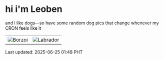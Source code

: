 # hi i'm Leoben

and i like dogs—so have some random dog pics that change whenever my CRON feels like it

|  |  |
|--------|----------|
| ![Borzoi](https://random-dog-vercel.vercel.app/api/random-borzoi?v=1750787293) | ![Labrador](https://random-dog-vercel.vercel.app/api/random-labrador?v=1750787293) |

Last updated: 2025-06-25 01:48 PHT
